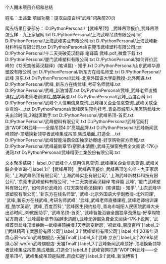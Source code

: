 个人期末项目介绍和总结

姓名：王茜亚
项目功能：提取百度百科“武峰”词条前20页

爬去结果目录部分：
D:/PythonPersonal/【武峰吊顶】_武峰吊顶报价_武峰吊顶怎么样 - 九正家居网.txt
D:/PythonPersonal/上海武峰吊顶有限公司.txt
D:/PythonPersonal/上海武峰实业有限公司.txt
D:/PythonPersonal/上海武峰新材料科技有限公司.txt
D:/PythonPersonal/东莞市武峰塑料有限公司.txt
D:/PythonPersonal/十二天突破英汉翻译 笔译篇 武峰.pdf_微盘下载.txt
D:/PythonPersonal/厦门武峰塑料有限公司.txt
D:/PythonPersonal/如何评价武峰的《12天突破英汉翻译》(笔译篇) - 知乎.txt
D:/PythonPersonal/山东武峰华源塑胶有限公司.txt
D:/PythonPersonal/新东方在线名师堂.txt
D:/PythonPersonal/武峰 京东.txt
D:/PythonPersonal/武峰-北京外国语大学副教授-北外网课.txt
D:/PythonPersonal/武峰_新东方在线武峰_考研名师武峰.txt
D:/PythonPersonal/武峰_新浪博客.txt
D:/PythonPersonal/武峰_武峰老师直播课程_武峰老师培训课程_酷学英语.txt
D:/PythonPersonal/武峰_百度百科.txt
D:/PythonPersonal/武峰个人信用信息查询_武峰相关企业信息查询_武峰关联企业查询-....txt
D:/PythonPersonal/武峰医生预约挂号_青岛市城阳人民医院武峰大夫出诊时间_39就医助手.txt
D:/PythonPersonal/武峰吊顶-首页.txt
D:/PythonPersonal/武峰塑料有限公司.txt
D:/PythonPersonal/武峰官网打造“WOFON武峰——全屋吊顶4.0”高端品牌.txt
D:/PythonPersonal/武峰新闻武峰顶好-顶墙换新领导者武峰集成吊顶,集成墙面_打造全....txt
D:/PythonPersonal/武峰智能浴霸全国独享劲爆组-好享购物官方商城.txt
D:/PythonPersonal/武峰最新章节(宿醉未清醒),武峰无弹窗免费全文阅读-17K小说网.txt
D:/PythonPersonal/武峰精密工業股份有限公司.txt


文本聚类结果：
label_0:['武峰个人信用信息查询_武峰相关企业信息查询_武峰关联企业查询-']
label_1:['【武峰吊顶】_武峰吊顶报价_武峰吊顶怎么样 - 九正家居网', '上海武峰吊顶有限公司', '上海武峰实业有限公司', '上海武峰新材料科技有限公司', '东莞市武峰塑料有限公司', '十二天突破英汉翻译 笔译篇 武峰', '厦门武峰塑料有限公司', '如何评价武峰的《12天突破英汉翻译》(笔译篇) - 知乎', '山东武峰华源塑胶有限公司', '新东方在线名师堂', '武峰-北京外国语大学副教授-北外网课', '武峰_新东方在线武峰_考研名师武峰', '武峰_武峰老师直播课程_武峰老师培训课程_酷学英语', '武峰_百度百科', '武峰医生预约挂号_青岛市城阳人民医院武峰大夫出诊时间_39就医助手', '武峰吊顶-首页', '武峰智能浴霸全国独享劲爆组-好享购物官方商城', '武峰最新章节(宿醉未清醒),武峰无弹窗免费全文阅读-17K小说网', '武峰首页武峰顶墙换新—武峰换顶换墙,1天老房变新房', '祝武峰_百度百科']
label_2:['武峰精密工業股份有限公司']
label_3:['武峰塑料有限公司']
label_4:['2019年货焕心家-wofon武峰旗舰店-天猫Tmall']
label_5:['武峰 京东']
label_6:['2019年货焕心家-wofon武峰旗舰店-天猫Tmall']
label_7:['武峰新闻武峰顶好-顶墙换新领导者武峰集成吊顶,集成墙面_打造全']
label_8:['武峰官网打造“WOFON武峰——全屋吊顶4', '武峰集成吊顶是贴牌_百度知道']
label_9:['武峰_新浪博客']